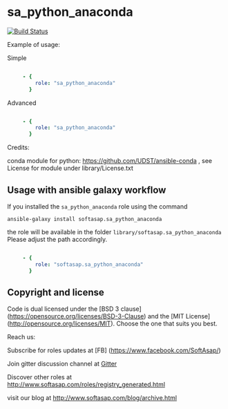 sa_python_anaconda
==================

[![Build Status](https://travis-ci.org/softasap/sa-python-anaconda.svg?branch=master)](https://travis-ci.org/softasap/sa-python-anaconda)



Example of usage:

Simple

```YAML

     - {
         role: "sa_python_anaconda"
       }


```

Advanced

```YAML

     - {
         role: "sa_python_anaconda"
       }


```

Credits:

 conda module for python:  https://github.com/UDST/ansible-conda , see License for module under library/License.txt


Usage with ansible galaxy workflow
----------------------------------

If you installed the `sa_python_anaconda` role using the command


`
   ansible-galaxy install softasap.sa_python_anaconda
`

the role will be available in the folder `library/softasap.sa_python_anaconda`
Please adjust the path accordingly.

```YAML

     - {
         role: "softasap.sa_python_anaconda"
       }

```




Copyright and license
---------------------

Code is dual licensed under the [BSD 3 clause] (https://opensource.org/licenses/BSD-3-Clause) and the [MIT License] (http://opensource.org/licenses/MIT). Choose the one that suits you best.

Reach us:

Subscribe for roles updates at [FB] (https://www.facebook.com/SoftAsap/)

Join gitter discussion channel at [Gitter](https://gitter.im/softasap)

Discover other roles at  http://www.softasap.com/roles/registry_generated.html

visit our blog at http://www.softasap.com/blog/archive.html 

